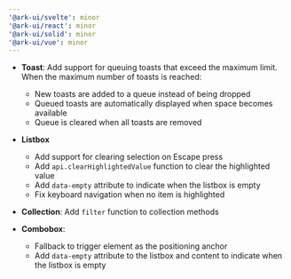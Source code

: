 ```yaml
---
'@ark-ui/svelte': minor
'@ark-ui/react': minor
'@ark-ui/solid': minor
'@ark-ui/vue': minor
---
```


- **Toast**: Add support for queuing toasts that exceed the maximum limit. When the maximum number of toasts is reached:

  - New toasts are added to a queue instead of being dropped
  - Queued toasts are automatically displayed when space becomes available
  - Queue is cleared when all toasts are removed

- **Listbox**

  - Add support for clearing selection on Escape press
  - Add `api.clearHighlightedValue` function to clear the highlighted value
  - Add `data-empty` attribute to indicate when the listbox is empty
  - Fix keyboard navigation when no item is highlighted

- **Collection**: Add `filter` function to collection methods

- **Combobox**:

  - Fallback to trigger element as the positioning anchor
  - Add `data-empty` attribute to the listbox and content to indicate when the listbox is empty

